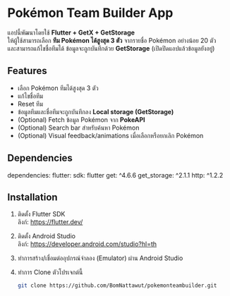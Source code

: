 # Pokémon Team Builder App

แอปนี้พัฒนาโดยใช้ **Flutter + GetX + GetStorage**  
ให้ผู้ใช้สามารถเลือก **ทีม Pokémon ได้สูงสุด 3 ตัว** จากรายชื่อ Pokémon อย่างน้อย 20 ตัว  
และสามารถแก้ไขชื่อทีมได้ ข้อมูลจะถูกบันทึกด้วย **GetStorage** (เปิดปิดแอปแล้วข้อมูลยังอยู่)  

## Features

- เลือก Pokémon ทีมได้สูงสุด 3 ตัว
- แก้ไขชื่อทีม
- Reset ทีม
- ข้อมูลทีมและชื่อทีมจะถูกบันทึกลง **Local storage (GetStorage)**
- (Optional) Fetch ข้อมูล Pokémon จาก **PokeAPI**
- (Optional) Search bar สำหรับค้นหา Pokémon
- (Optional) Visual feedback/animations เมื่อเลือกหรือยกเลิก Pokémon

## Dependencies

dependencies:
  flutter:
    sdk: flutter
  get: ^4.6.6
  get_storage: ^2.1.1
  http: ^1.2.2  

## Installation

1. ติดตั้ง Flutter SDK  
   ลิงก์: https://flutter.dev/

2. ติดตั้ง Android Studio  
   ลิงก์: https://developer.android.com/studio?hl=th

3. ทำการสร้าง/เชื่อมต่ออุปกรณ์จำลอง (Emulator) ผ่าน Android Studio

4. ทำการ Clone ตัวโปรเจกต์นี้  
   ```bash
   git clone https://github.com/BomNattawut/pokemonteambuilder.git


